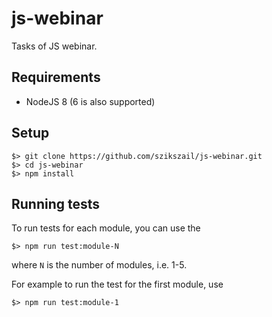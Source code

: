# js-webinar

Tasks of JS webinar.

## Requirements

* NodeJS 8 (6 is also supported)

## Setup

```
$> git clone https://github.com/szikszail/js-webinar.git
$> cd js-webinar
$> npm install
```

## Running tests

To run tests for each module, you can use the 

```
$> npm run test:module-N
```

where `N` is the number of modules, i.e. 1-5.

For example to run the test for the first module, use

```
$> npm run test:module-1
```